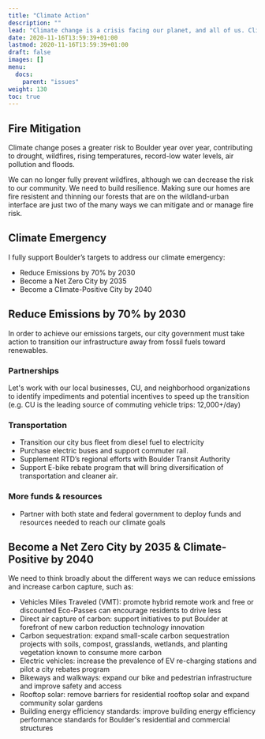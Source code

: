 ```yaml
---
title: "Climate Action"
description: ""
lead: "Climate change is a crisis facing our planet, and all of us. Climate change poses a greater risk to Boulder year over year, contributing to drought, wildfires, rising temperatures, record-low water levels, and air pollution."
date: 2020-11-16T13:59:39+01:00
lastmod: 2020-11-16T13:59:39+01:00
draft: false
images: []
menu:
  docs:
    parent: "issues"
weight: 130
toc: true
---
```


## Fire Mitigation

Climate change poses a greater risk to Boulder year over year, contributing to drought, wildfires, rising temperatures, record-low water levels, air pollution and floods. 

We can no longer fully prevent wildfires, although we can decrease the risk to our community.  We need to build resilience.  Making sure our homes are fire resistent and thinning our forests that are on the wildland-urban interface are just two of the many ways we can mitigate and or manage fire risk. 


## Climate Emergency

I fully support Boulder’s targets to address our climate emergency:
- Reduce Emissions by 70% by 2030
- Become a Net Zero City by 2035
- Become a Climate-Positive City by 2040

## Reduce Emissions by 70% by 2030

In order to achieve our emissions targets, our city government must take action to transition our infrastructure away from fossil fuels toward renewables.

### Partnerships
Let's work with our local businesses, CU, and neighborhood organizations to identify impediments and potential incentives to speed up the transition (e.g. CU is the leading source of commuting vehicle trips: 12,000+/day)

### Transportation
- Transition our city bus fleet from diesel fuel to electricity
- Purchase electric buses and support commuter rail.
- Supplement RTD’s regional efforts with Boulder Transit Authority
- Support E-bike rebate program that will bring diversification of transportation and cleaner air.

### More funds & resources
- Partner with both state and federal government to deploy funds and resources needed to reach our climate goals

## Become a Net Zero City by 2035 & Climate-Positive by 2040

We need to think broadly about the different ways we can reduce emissions and increase carbon capture, such as:
- Vehicles Miles Traveled (VMT): promote hybrid remote work and free or discounted Eco-Passes can encourage residents to drive less
- Direct air capture of carbon: support initiatives to put Boulder at forefront of new carbon reduction technology innovation
- Carbon sequestration: expand small-scale carbon sequestration projects with soils, compost, grasslands, wetlands, and planting vegetation known to consume more carbon
- Electric vehicles: increase the prevalence of EV re-charging stations and pilot a city rebates program
- Bikeways and walkways: expand our bike and pedestrian infrastructure and improve safety and access
- Rooftop solar: remove barriers for residential rooftop solar and expand community solar gardens
- Building energy efficiency standards: improve building energy efficiency performance standards for Boulder's residential and commercial structures
